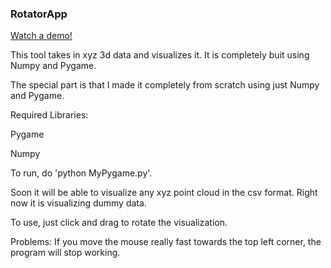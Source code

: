 ### RotatorApp

[Watch a demo!](https://eric-conn.github.io/CylinderVideo.html)

This tool takes in xyz 3d data and visualizes it. It is completely buit using Numpy and Pygame.

The special part is that I made it completely from scratch using just Numpy and Pygame.


Required Libraries:

Pygame

Numpy

To run, do 'python MyPygame.py'.

Soon it will be able to visualize any xyz point cloud in the csv format. Right now it is visualizing dummy data.

To use, just click and drag to rotate the visualization.



Problems:
If you move the mouse really fast towards the top left corner, the program will stop working. 
